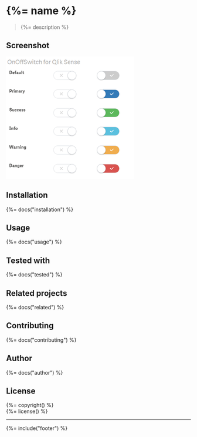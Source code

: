 # {%= name %}

> {%= description %}

<!-- toc -->

## Screenshot

![](docs/images/On-Off-Switch--Qlik-Sense_small.png)

## Installation
{%= docs("installation") %}

## Usage
{%= docs("usage") %}

## Tested with
{%= docs("tested") %}

## Related projects
{%= docs("related") %}

## Contributing
{%= docs("contributing") %}

## Author
{%= docs("author") %}

## License
{%= copyright() %}  
{%= license() %}

***

{%= include("footer") %}
